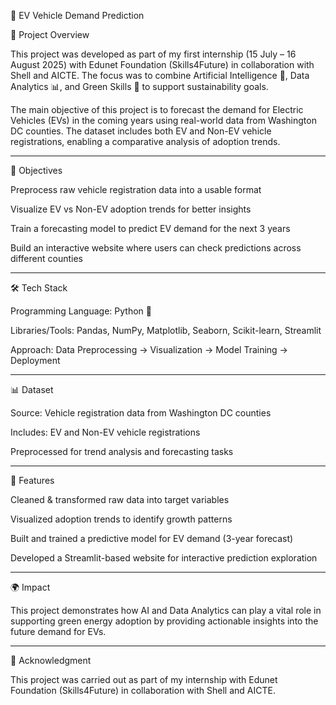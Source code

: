 🚗 EV Vehicle Demand Prediction

📌 Project Overview

This project was developed as part of my first internship (15 July – 16 August 2025) with Edunet Foundation (Skills4Future) in collaboration with Shell and AICTE. The focus was to combine Artificial Intelligence 🤖, Data Analytics 📊, and Green Skills 🌱 to support sustainability goals.

The main objective of this project is to forecast the demand for Electric Vehicles (EVs) in the coming years using real-world data from Washington DC counties. The dataset includes both EV and Non-EV vehicle registrations, enabling a comparative analysis of adoption trends.


---

🎯 Objectives

Preprocess raw vehicle registration data into a usable format

Visualize EV vs Non-EV adoption trends for better insights

Train a forecasting model to predict EV demand for the next 3 years

Build an interactive website where users can check predictions across different counties



---

🛠️ Tech Stack

Programming Language: Python 🐍

Libraries/Tools: Pandas, NumPy, Matplotlib, Seaborn, Scikit-learn, Streamlit

Approach: Data Preprocessing → Visualization → Model Training → Deployment



---

📊 Dataset

Source: Vehicle registration data from Washington DC counties

Includes: EV and Non-EV vehicle registrations

Preprocessed for trend analysis and forecasting tasks



---

🚀 Features

Cleaned & transformed raw data into target variables

Visualized adoption trends to identify growth patterns

Built and trained a predictive model for EV demand (3-year forecast)

Developed a Streamlit-based website for interactive prediction exploration



---

🌍 Impact

This project demonstrates how AI and Data Analytics can play a vital role in supporting green energy adoption by providing actionable insights into the future demand for EVs.


---

🙌 Acknowledgment

This project was carried out as part of my internship with Edunet Foundation (Skills4Future) in collaboration with Shell and AICTE.
